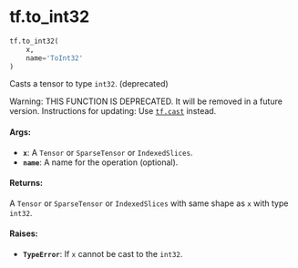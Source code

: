 <div itemscope itemtype="http://developers.google.com/ReferenceObject">
<meta itemprop="name" content="tf.to_int32" />
<meta itemprop="path" content="Stable" />
</div>

# tf.to_int32

``` python
tf.to_int32(
    x,
    name='ToInt32'
)
```

Casts a tensor to type `int32`. (deprecated)

Warning: THIS FUNCTION IS DEPRECATED. It will be removed in a future version.
Instructions for updating:
Use <a href="../tf/cast.md"><code>tf.cast</code></a> instead.

#### Args:

* <b>`x`</b>: A `Tensor` or `SparseTensor` or `IndexedSlices`.
* <b>`name`</b>: A name for the operation (optional).


#### Returns:

A `Tensor` or `SparseTensor` or `IndexedSlices` with same shape as `x` with
type `int32`.


#### Raises:

* <b>`TypeError`</b>: If `x` cannot be cast to the `int32`.